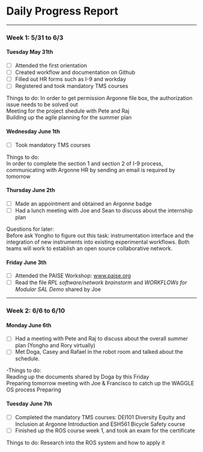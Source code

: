 # Daily Progress Report
----------------------------------------------
### Week 1: 5/31 to 6/3 ###
#### Tuesday May 31th ####

- [ ] Attended the first orientation
- [ ] Created workflow and documentation on Github
- [ ] Filled out HR forms such as I-9 and workday
- [ ] Registered and took mandatory TMS courses

Things to do:
In order to get permission Argonne file box, the authorization issue needs to be solved out  
Meeting for the project shedule with Pete and Raj  
Building up the agile planning for the summer plan

#### Wednesday June 1th ####
- [ ] Took mandatory TMS courses  

Things to do:  
In order to complete the section 1 and section 2 of I-9 process, communicating with Argonne HR by sending an email is required by tomorrow  

#### Thursday June 2th ####
- [ ] Made an appointment and obtained an Argonne badge
- [ ] Had a lunch meeting with Joe and Sean to discuss about the internship plan  

Questions for later:  
Before ask Yongho to figure out this task: instrumentation interface and the integration of new instruments into existing experimental workflows. Both teams will work to establish an open source collaborative network.

#### Friday June 3th ####
- [ ] Attended the PAISE Workshop: www.paise.org
- [ ] Read the file *RPL software/network brainstorm* and *WORKFLOWs for Modular SAL Demo* shared by Joe  

----------------------------------------------
### Week 2: 6/6 to 6/10 ###
#### Monday June 6th ####
- [ ] Had a meeting with Pete and Raj to discuss about the overall summer plan (Yongho and Rory virtually)
- [ ] Met Doga, Casey and Rafael in the robot room and talked about the schedule.  

-Things to do:  
Reading up the documents shared by Doga by this Friday  
Preparing tomorrow meeting with Joe & Francisco to catch up the WAGGLE OS process
Preparing 

#### Tuesday June 7th ####

- [ ] Completed the mandatory TMS courses: DEI101 Diversity Equity and Inclusion at Argonne Introduction and ESH561 Bicycle Safety course
- [ ] Finished up the ROS course week 1, and took an exam for the certificate

Things to do:
Research into the ROS system and how to apply it  
